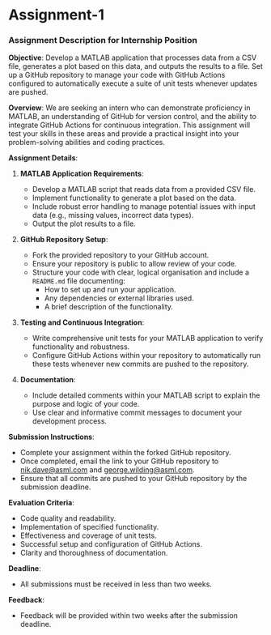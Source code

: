 # Assignment-1

### Assignment Description for Internship Position

**Objective**: Develop a MATLAB application that processes data from a CSV file, generates a plot based on this data, and outputs the results to a file. Set up a GitHub repository to manage your code with GitHub Actions configured to automatically execute a suite of unit tests whenever updates are pushed.

**Overview**:
We are seeking an intern who can demonstrate proficiency in MATLAB, an understanding of GitHub for version control, and the ability to integrate GitHub Actions for continuous integration. This assignment will test your skills in these areas and provide a practical insight into your problem-solving abilities and coding practices.

**Assignment Details**:

1. **MATLAB Application Requirements**:
   - Develop a MATLAB script that reads data from a provided CSV file.
   - Implement functionality to generate a plot based on the data.
   - Include robust error handling to manage potential issues with input data (e.g., missing values, incorrect data types).
   - Output the plot results to a file.

2. **GitHub Repository Setup**:
   - Fork the provided repository to your GitHub account.
   - Ensure your repository is public to allow review of your code.
   - Structure your code with clear, logical organisation and include a `README.md` file documenting:
     - How to set up and run your application.
     - Any dependencies or external libraries used.
     - A brief description of the functionality.

3. **Testing and Continuous Integration**:
   - Write comprehensive unit tests for your MATLAB application to verify functionality and robustness.
   - Configure GitHub Actions within your repository to automatically run these tests whenever new commits are pushed to the repository.

4. **Documentation**:
   - Include detailed comments within your MATLAB script to explain the purpose and logic of your code.
   - Use clear and informative commit messages to document your development process.

**Submission Instructions**:
   - Complete your assignment within the forked GitHub repository.
   - Once completed, email the link to your GitHub repository to nik.dave@asml.com and george.wilding@asml.com.
   - Ensure that all commits are pushed to your GitHub repository by the submission deadline.

**Evaluation Criteria**:
   - Code quality and readability.
   - Implementation of specified functionality.
   - Effectiveness and coverage of unit tests.
   - Successful setup and configuration of GitHub Actions.
   - Clarity and thoroughness of documentation.

**Deadline**:
   - All submissions must be received in less than two weeks.

**Feedback**:
   - Feedback will be provided within two weeks after the submission deadline.
